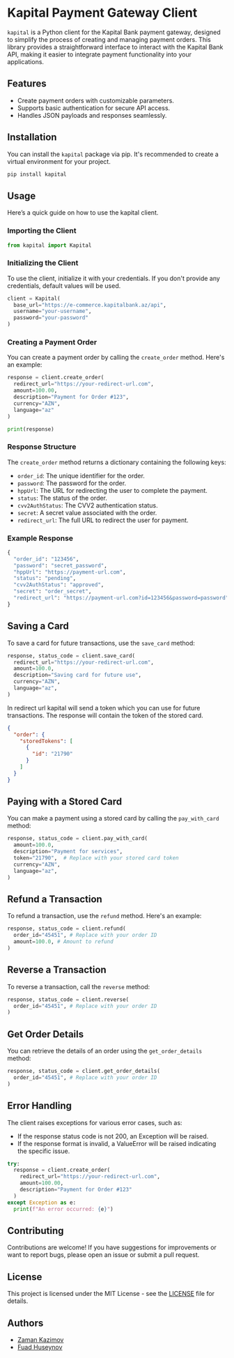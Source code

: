 # Kapital Payment Gateway Client

`kapital` is a Python client for the Kapital Bank payment gateway, designed to simplify the process of creating and managing payment orders. This library provides a straightforward interface to interact with the Kapital Bank API, making it easier to integrate payment functionality into your applications.

## Features

- Create payment orders with customizable parameters.
- Supports basic authentication for secure API access.
- Handles JSON payloads and responses seamlessly.

## Installation

You can install the `kapital` package via pip. It's recommended to create a virtual environment for your project.

```bash
pip install kapital
```

## Usage

Here’s a quick guide on how to use the kapital client.

### Importing the Client

```python
from kapital import Kapital
```

### Initializing the Client

To use the client, initialize it with your credentials. If you don't provide any credentials, default values will be used.

```python
client = Kapital(
  base_url="https://e-commerce.kapitalbank.az/api",
  username="your-username",
  password="your-password"
)
```

### Creating a Payment Order

You can create a payment order by calling the `create_order` method. Here's an example:

```python
response = client.create_order(
  redirect_url="https://your-redirect-url.com",
  amount=100.00,
  description="Payment for Order #123",
  currency="AZN",
  language="az"
)

print(response)
```

### Response Structure

The `create_order` method returns a dictionary containing the following keys:

- `order_id`: The unique identifier for the order.
- `password`: The password for the order.
- `hppUrl`: The URL for redirecting the user to complete the payment.
- `status`: The status of the order.
- `cvv2AuthStatus`: The CVV2 authentication status.
- `secret`: A secret value associated with the order.
- `redirect_url`: The full URL to redirect the user for payment.

### Example Response

```python
{
  "order_id": "123456",
  "password": "secret_password",
  "hppUrl": "https://payment-url.com",
  "status": "pending",
  "cvv2AuthStatus": "approved",
  "secret": "order_secret",
  "redirect_url": "https://payment-url.com?id=123456&password=password"
}
```

## Saving a Card

To save a card for future transactions, use the `save_card` method:

```python
response, status_code = client.save_card(
  redirect_url="https://your-redirect-url.com",
  amount=100.0,
  description="Saving card for future use",
  currency="AZN",
  language="az",
)
```

In redirect url kapital will send a token which you can use for future transactions. The response will contain the token of the stored card.

```json
{
  "order": {
    "storedTokens": [
      {
        "id": "21790"
      }
    ]
  }
}
```

## Paying with a Stored Card

You can make a payment using a stored card by calling the `pay_with_card` method:

```python
response, status_code = client.pay_with_card(
  amount=100.0,
  description="Payment for services",
  token="21790",  # Replace with your stored card token
  currency="AZN",
  language="az",
)
```

## Refund a Transaction

To refund a transaction, use the `refund` method. Here's an example:

```python
response, status_code = client.refund(
  order_id="45451", # Replace with your order ID
  amount=100.0, # Amount to refund
)
```

## Reverse a Transaction

To reverse a transaction, call the `reverse` method:

```python
response, status_code = client.reverse(
  order_id="45451", # Replace with your order ID
)
```

## Get Order Details

You can retrieve the details of an order using the `get_order_details` method:

```python
response, status_code = client.get_order_details(
  order_id="45451", # Replace with your order ID
)
```

## Error Handling

The client raises exceptions for various error cases, such as:

- If the response status code is not 200, an Exception will be raised.
- If the response format is invalid, a ValueError will be raised indicating the specific issue.

```python
try:
  response = client.create_order(
    redirect_url="https://your-redirect-url.com",
    amount=100.00,
    description="Payment for Order #123"
  )
except Exception as e:
  print(f"An error occurred: {e}")
```

## Contributing

Contributions are welcome! If you have suggestions for improvements or want to report bugs, please open an issue or submit a pull request.

## License

This project is licensed under the MIT License - see the [LICENSE](LICENSE) file for details.

## Authors

- [Zaman Kazimov](https://github.com/kazimovzaman2)
- [Fuad Huseynov](https://github.com/fuadhuseynov)

